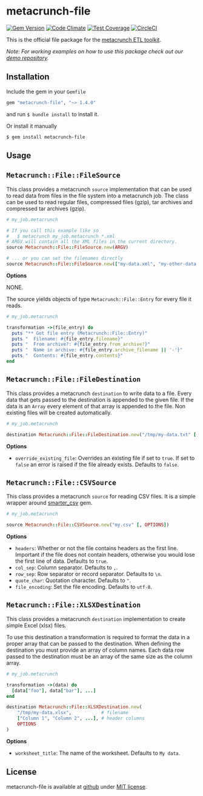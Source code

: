 metacrunch-file
===============

[![Gem Version](https://badge.fury.io/rb/metacrunch-file.svg)](http://badge.fury.io/rb/metacrunch-file)
[![Code Climate](https://codeclimate.com/github/ubpb/metacrunch-file/badges/gpa.svg)](https://codeclimate.com/github/ubpb/metacrunch-file)
[![Test Coverage](https://codeclimate.com/github/ubpb/metacrunch-file/badges/coverage.svg)](https://codeclimate.com/github/ubpb/metacrunch-file/coverage)
[![CircleCI](https://circleci.com/gh/ubpb/metacrunch-file.svg?style=svg)](https://circleci.com/gh/ubpb/metacrunch-file)

This is the official file package for the [metacrunch ETL toolkit](https://github.com/ubpb/metacrunch). 

*Note: For working examples on how to use this package check out our [demo repository](https://github.com/ubpb/metacrunch-demo).*


Installation
------------

Include the gem in your `Gemfile`

```ruby
gem "metacrunch-file", "~> 1.4.0"
```

and run `$ bundle install` to install it.

Or install it manually

```
$ gem install metacrunch-file
```


Usage
-----

## `Metacrunch::File::FileSource`

This class provides a metacrunch `source` implementation that can be used to read data from files in the file system into a metacrunch job. The class can be used to read regular files, compressed files (gzip), tar archives and compressed tar archives (gzip).

```ruby
# my_job.metacrunch

# If you call this example like so
#   $ metacrunch my_job.metacrunch *.xml
# ARGV will contain all the XML files in the current directory.
source Metacrunch::File::FileSource.new(ARGV)

# ... or you can set the filenames directly
source Metacrunch::File::FileSource.new(["my-data.xml", "my-other-data.xml", "..."])
```

**Options**

NONE.

The source yields objects of type `Metacrunch::File::Entry` for every file it reads. 

```ruby
# my_job.metacrunch

transformation ->(file_entry) do
  puts "** Got file entry (Metacrunch::File::Entry)"
  puts "  Filename: #{file_entry.filename}"
  puts "  From archive?: #{file_entry.from_archive?}"
  puts "  Name in archive: #{file_entry.archive_filename || '-'}"
  puts "  Contents: #{file_entry.contents}"
end
```

## `Metacrunch::File::FileDestination`

This class provides a metacrunch `destination` to write data to a file. Every data that gets passed to the destination is appended to the given file. If the data is an `Array` every element of that array is appended to the file. Non existing files will be created automatically.

```ruby
# my_job.metacrunch

destination Metacrunch::File::FileDestination.new("/tmp/my-data.txt" [, OPTIONS])
```

**Options**

* `override_existing_file`: Overrides an existing file if set to `true`. If set to `false` an error is raised if the file already exists. Defaults to `false`.

## `Metacrunch::File::CSVSource`

This class provides a metacrunch `source` for reading CSV files. It is a simple wrapper around [smarter_csv](https://github.com/tilo/smarter_csv) gem. 

```ruby
# my_job.metacrunch

source Metacrunch::File::CSVSource.new("my.csv" [, OPTIONS])
```

**Options**

* `headers`: Whether or not the file contains headers as the first line. Important if the file does not contain headers, otherwise you would lose the first line of data. Defaults to `true`.
* `col_sep`: Column separator. Defaults to `,`.
* `row_sep`: Row separator or record separator. Defaults to `\n`.
* `quote_char`: Quotation character. Defaults to `"`.
* `file_encoding`: Set the file encoding. Defaults to `utf-8`.

## `Metacrunch::File::XLSXDestination`

This class provides a metacrunch `destination` implementation to create simple Excel (xlsx) files.

To use this destination a transformation is required to format the data in a proper array that can be passed to the destination. When defining the destination you must provide an array of column names. Each data row passed to the destination must be an array of the same size as the column array.

```ruby
# my_job.metacrunch

transformation ->(data) do
  [data["foo"], data["bar"], ...]
end

destination Metacrunch::File::XLSXDestination.new(
    "/tmp/my-data.xlsx",           # filename
    ["Column 1", "Column 2", ...], # header columns
    OPTIONS
)
```

**Options**

* `worksheet_title`: The name of the worksheet. Defaults to `My data`.

License
-------

metacrunch-file is available at [github](https://github.com/ubpb/metacrunch-file) under [MIT license](https://github.com/ubpb/metacrunch-file/blob/master/License.txt).

